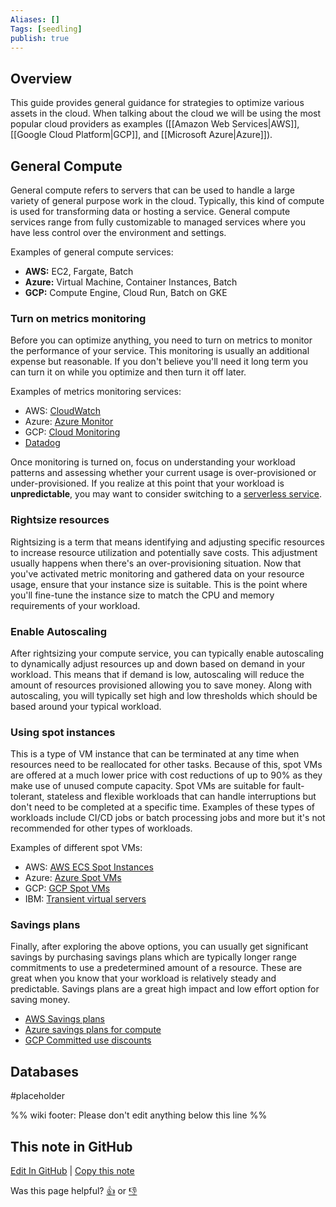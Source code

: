 ```yaml
---
Aliases: []
Tags: [seedling]
publish: true
---
```


## Overview

This guide provides general guidance for strategies to optimize various assets in the cloud. When talking about the cloud we will be using the most popular cloud providers as examples ([[Amazon Web Services|AWS]], [[Google Cloud Platform|GCP]], and [[Microsoft Azure|Azure]]). 

## General Compute

General compute refers to servers that can be used to handle a large variety of general purpose work in the cloud. Typically, this kind of compute is used for transforming data or hosting a service. General compute services range from fully customizable to managed services where you have less control over the environment and settings.

Examples of general compute services:

- **AWS:** EC2, Fargate, Batch
- **Azure:** Virtual Machine, Container Instances, Batch
- **GCP:** Compute Engine, Cloud Run, Batch on GKE

### Turn on metrics monitoring

Before you can optimize anything, you need to turn on metrics to monitor the performance of your service. This monitoring is usually an additional expense but reasonable. If you don't believe you'll need it long term you can turn it on while you optimize and then turn it off later.

Examples of metrics monitoring services:

- AWS: [CloudWatch](https://aws.amazon.com/cloudwatch/)
- Azure: [Azure Monitor](https://azure.microsoft.com/en-us/products/monitor/)
- GCP: [Cloud Monitoring](https://cloud.google.com/monitoring/?hl=en)
- [Datadog](https://www.datadoghq.com/)

Once monitoring is turned on, focus on understanding your workload patterns and assessing whether your current usage is over-provisioned or under-provisioned. If you realize at this point that your workload is **unpredictable**, you may want to consider switching to a [serverless service](https://en.wikipedia.org/wiki/Serverless_computing).

### Rightsize resources

Rightsizing is a term that means identifying and adjusting specific resources to increase resource utilization and potentially save costs. This adjustment usually happens when there's an over-provisioning situation. Now that you've activated metric monitoring and gathered data on your resource usage, ensure that your instance size is suitable. This is the point where you'll fine-tune the instance size to match the CPU and memory requirements of your workload.

### Enable Autoscaling

After rightsizing your compute service, you can typically enable autoscaling to dynamically adjust resources up and down based on demand in your workload. This means that if demand is low, autoscaling will reduce the amount of resources provisioned allowing you to save money. Along with autoscaling, you will typically set high and low thresholds which should be based around your typical workload.

### Using spot instances

This is a type of VM instance that can be terminated at any time when resources need to be reallocated for other tasks. Because of this, spot VMs are offered at a much lower price with cost reductions of up to 90% as they make use of unused compute capacity. Spot VMs are suitable for fault-tolerant, stateless and flexible workloads that can handle interruptions but don't need to be completed at a specific time. Examples of these types of workloads include CI/CD jobs or batch processing jobs and more but it's not recommended for other types of workloads. 

Examples of different spot VMs:

- AWS: [AWS ECS Spot Instances](https://aws.amazon.com/ec2/spot/)
- Azure: [Azure Spot VMs](https://azure.microsoft.com/en-us/products/virtual-machines/spot)
- GCP: [GCP Spot VMs](https://cloud.google.com/spot-vms)
- IBM: [Transient virtual servers](https://cloud.ibm.com/docs/virtual-servers?topic=virtual-servers-about-vs-transient)

### Savings plans

Finally, after exploring the above options, you can usually get significant savings by purchasing savings plans which are typically longer range commitments to use a predetermined amount of a resource. These are great when you know that your workload is relatively steady and predictable. Savings plans are a great high impact and low effort option for saving money.

- [AWS Savings plans](https://aws.amazon.com/savingsplans/)
- [Azure savings plans for compute](https://azure.microsoft.com/en-us/pricing/offers/savings-plan-compute/#benefits-and-features)
- [GCP Committed use discounts](https://cloud.google.com/docs/cuds)

## Databases

#placeholder

%% wiki footer: Please don't edit anything below this line %%

## This note in GitHub

<span class="git-footer">[Edit In GitHub](https://github.dev/data-engineering-community/data-engineering-wiki/blob/main/Guides/Cost%20Optimization%20in%20the%20Cloud.md "git-hub-edit-note") | [Copy this note](https://raw.githubusercontent.com/data-engineering-community/data-engineering-wiki/main/Guides/Cost%20Optimization%20in%20the%20Cloud.md "git-hub-copy-note")</span>

<span class="git-footer">Was this page helpful?
[👍](https://tally.so/r/mOaxjk?rating=Yes&url=https://dataengineering.wiki/Guides/Cost%20Optimization%20in%20the%20Cloud) or [👎](https://tally.so/r/mOaxjk?rating=No&url=https://dataengineering.wiki/Guides/Cost%20Optimization%20in%20the%20Cloud)</span>

